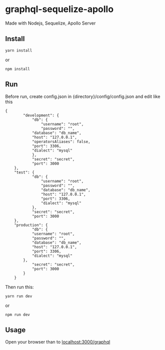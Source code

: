 

# graphql-sequelize-apollo

Made with Nodejs, Sequelize, Apollo Server

## Install

    yarn install
or 

    npm install

## Run
Before run, create config.json in {directory}/config/config.json and edit 
like this

    {
			"development": {
				"db": {
					"username": "root",
					"password": "",
		    	"database": "db_name",
		    	"host": "127.0.0.1",
		    	"operatorsAliases": false,
		    	"port": 3306,
		    	"dialect": "mysql"
				},
				"secret": "secret",
				"port": 3000
    	},
    	"test": {
				"db": {
					"username": "root",
					"password": "",
					"database": "db_name",
					"host": "127.0.0.1",
					"port": 3306,
					"dialect": "mysql"
				},
				"secret": "secret",
				"port": 3000
    	},
    	"production": {
				"db": {
		    	"username": "root",
		    	"password": "",
		    	"database": "db_name",
		    	"host": "127.0.0.1",
		    	"port": 3306,
		    	"dialect": "mysql"
	    	},
				"secret": "secret",
				"port": 3000
			}
		}
	
Then run this:

    yarn run dev
or

    npm run dev
    

## Usage

Open your browser than to [localhost:3000/graphql](http://localhost:3000/graphql)
